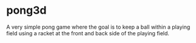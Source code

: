 # pong3d
A very simple pong game where the goal is to keep a ball within a playing field 
using a racket at the front and back side of the playing field.
